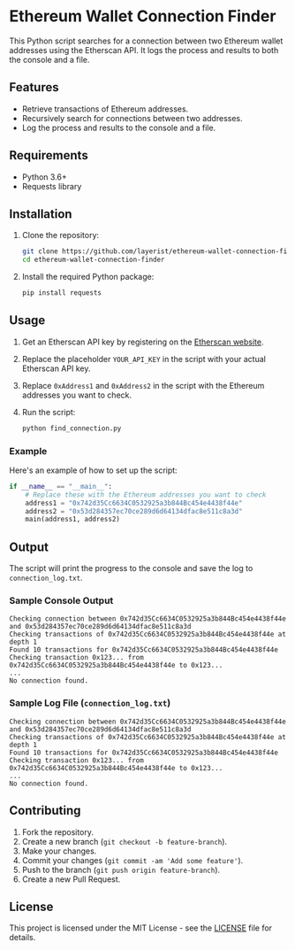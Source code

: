 # Ethereum Wallet Connection Finder

This Python script searches for a connection between two Ethereum wallet addresses using the Etherscan API. It logs the process and results to both the console and a file.

## Features

- Retrieve transactions of Ethereum addresses.
- Recursively search for connections between two addresses.
- Log the process and results to the console and a file.

## Requirements

- Python 3.6+
- Requests library

## Installation

1. Clone the repository:

    ```sh
    git clone https://github.com/layerist/ethereum-wallet-connection-finder.git
    cd ethereum-wallet-connection-finder
    ```

2. Install the required Python package:

    ```sh
    pip install requests
    ```

## Usage

1. Get an Etherscan API key by registering on the [Etherscan website](https://etherscan.io/register).

2. Replace the placeholder `YOUR_API_KEY` in the script with your actual Etherscan API key.

3. Replace `0xAddress1` and `0xAddress2` in the script with the Ethereum addresses you want to check.

4. Run the script:

    ```sh
    python find_connection.py
    ```

### Example

Here's an example of how to set up the script:

```python
if __name__ == "__main__":
    # Replace these with the Ethereum addresses you want to check
    address1 = "0x742d35Cc6634C0532925a3b844Bc454e4438f44e"
    address2 = "0x53d284357ec70ce289d6d64134dfac8e511c8a3d"
    main(address1, address2)
```

## Output

The script will print the progress to the console and save the log to `connection_log.txt`.

### Sample Console Output

```
Checking connection between 0x742d35Cc6634C0532925a3b844Bc454e4438f44e and 0x53d284357ec70ce289d6d64134dfac8e511c8a3d
Checking transactions of 0x742d35Cc6634C0532925a3b844Bc454e4438f44e at depth 1
Found 10 transactions for 0x742d35Cc6634C0532925a3b844Bc454e4438f44e
Checking transaction 0x123... from 0x742d35Cc6634C0532925a3b844Bc454e4438f44e to 0x123...
...
No connection found.
```

### Sample Log File (`connection_log.txt`)

```
Checking connection between 0x742d35Cc6634C0532925a3b844Bc454e4438f44e and 0x53d284357ec70ce289d6d64134dfac8e511c8a3d
Checking transactions of 0x742d35Cc6634C0532925a3b844Bc454e4438f44e at depth 1
Found 10 transactions for 0x742d35Cc6634C0532925a3b844Bc454e4438f44e
Checking transaction 0x123... from 0x742d35Cc6634C0532925a3b844Bc454e4438f44e to 0x123...
...
No connection found.
```

## Contributing

1. Fork the repository.
2. Create a new branch (`git checkout -b feature-branch`).
3. Make your changes.
4. Commit your changes (`git commit -am 'Add some feature'`).
5. Push to the branch (`git push origin feature-branch`).
6. Create a new Pull Request.

## License

This project is licensed under the MIT License - see the [LICENSE](LICENSE) file for details.
